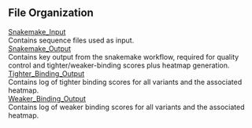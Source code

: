 ## File Organization

[Snakemake_Input](https://github.com/Ortlund-Laboratory/DMS_EndoS2_CU43_CM49/tree/main/Deposited_Data/CM49/Snakemake_Input)<br>
Contains sequence files used as input.<br>
[Snakemake_Output](https://github.com/Ortlund-Laboratory/DMS_EndoS2_CU43_CM49/tree/main/Deposited_Data/CM49/Snakemake_Output)<br>
Contains key output from the snakemake workflow, required for quality control and tighter/weaker-binding scores plus heatmap generation.<br>
[Tighter_Binding_Output](https://github.com/Ortlund-Laboratory/DMS_EndoS2_CU43_CM49/tree/main/Deposited_Data/CM49/Tighter_Binding_Output)<br>
Contains log of tighter binding scores for all variants and the associated heatmap.<br>
[Weaker_Binding_Output](https://github.com/Ortlund-Laboratory/DMS_EndoS2_CU43_CM49/tree/main/Deposited_Data/CM49/Weaker_Binding_Output)<br>
Contains log of weaker binding scores for all variants and the associated heatmap.<br>
